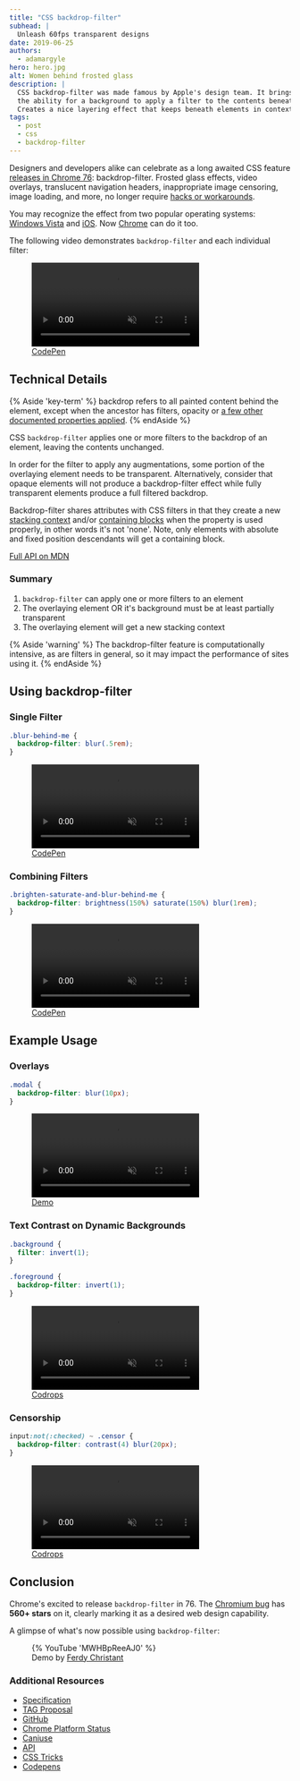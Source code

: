 ```yaml
---
title: "CSS backdrop-filter"
subhead: |
  Unleash 60fps transparent designs
date: 2019-06-25
authors:
  - adamargyle
hero: hero.jpg
alt: Women behind frosted glass
description: |
  CSS backdrop-filter was made famous by Apple's design team. It brings
  the ability for a background to apply a filter to the contents beneath.
  Creates a nice layering effect that keeps beneath elements in context.
tags:
  - post
  - css
  - backdrop-filter
---
```


Designers and developers alike can celebrate as a long awaited CSS feature [releases in Chrome 76](https://www.chromestatus.com/feature/5679432723333120): backdrop-filter. Frosted glass effects, video overlays, translucent navigation headers, inappropriate image censoring, image loading, and more, no longer require [hacks or workarounds](https://stackoverflow.com/questions/38145368/css-workaround-to-backdrop-filter).

You may recognize the effect from two popular operating systems: [Windows Vista](https://i.kinja-img.com/gawker-media/image/upload/s--9RLXARU4--/c_scale,dpr_2.0,f_auto,fl_progressive,q_80,w_800/trgz8yivyyqrpcnwscu5.png) and [iOS](https://static.businessinsider.com/image/51fd2822eab8eae16e00000b-750.jpg). Now [Chrome](https://www.chromestatus.com/feature/5679432723333120) can do it too.

The following video demonstrates `backdrop-filter` and each individual filter:

<figure class="w-figure w-figure--fullbleed">
  <video controls autoplay loop muted class="w-screenshot">
    <source src="https://storage.googleapis.com/web-dev-assets/backdrop-filter/backdrop_filter-kitchen_sink.mp4" type="video/mp4">
  </video>
  <figcaption class="w-figcaption w-figcaption--fullbleed">
    <a href="https://codepen.io/robinrendle/pen/LmzLEL" target="_blank">CodePen</a>
  </figcaption>
</figure>


## Technical Details
{% Aside 'key-term' %}
  backdrop refers to all painted content behind the element, except when the ancestor has filters, opacity or [a few other documented properties applied](https://drafts.fxtf.org/filter-effects-2/#BackdropRootTriggers).
{% endAside %}

CSS `backdrop-filter` applies one or more filters to the backdrop of an element, leaving the contents unchanged.

In order for the filter to apply any augmentations, some portion of the overlaying element needs to be transparent. Alternatively, consider that opaque elements will not produce a backdrop-filter effect while fully transparent elements produce a full filtered backdrop.

Backdrop-filter shares attributes with CSS filters in that they create a new [stacking context](https://www.w3.org/TR/CSS21/zindex.html) and/or [containing blocks](https://developer.mozilla.org/en-US/docs/Web/CSS/Containing_block) when the property is used properly, in other words it's not 'none'. Note, only elements with absolute and fixed position descendants will get a containing block.

<div>
  <a href="https://developer.mozilla.org/en-US/docs/Web/CSS/backdrop-filter" target="_blank" class="w-button w-button--secondary w-button--with-icon" data-icon="school">
    Full API on MDN
  </a>
</div>

### Summary
1. `backdrop-filter` can apply one or more filters to an element
1. The overlaying element OR it's background must be at least partially transparent
1. The overlaying element will get a new stacking context

{% Aside 'warning' %}
  The backdrop-filter feature is computationally intensive, as are filters in general, so it may impact the performance of sites using it.
{% endAside %}


## Using backdrop-filter

### Single Filter

```css
.blur-behind-me {
  backdrop-filter: blur(.5rem);
}
```

<figure class="w-figure">
  <video controls autoplay loop muted class="w-screenshot">
    <source src="https://storage.googleapis.com/web-dev-assets/backdrop-filter/backdrop_filter-rgb.mp4" type="video/mp4">
  </video>
  <figcaption class="w-figcaption">
    <a href="https://codepen.io/netsi1964/pen/JqBLPK" target="_blank">CodePen</a>
  </figcaption>
</figure>

### Combining Filters

```css
.brighten-saturate-and-blur-behind-me {
  backdrop-filter: brightness(150%) saturate(150%) blur(1rem);
}
```

<figure class="w-figure">
  <video controls autoplay loop muted class="w-screenshot">
    <source src="https://storage.googleapis.com/web-dev-assets/backdrop-filter/backdrop_filter-ambient_blur.mp4" type="video/mp4">
  </video>
  <figcaption class="w-figcaption">
    <a href="https://codepen.io/pepf/pen/GqZkdj" target="_blank">CodePen</a>
  </figcaption>
</figure>


## Example Usage

### Overlays

```css
.modal {
  backdrop-filter: blur(10px);
}
```

<figure class="w-figure">
  <video controls autoplay loop muted class="w-screenshot">
    <source src="https://storage.googleapis.com/web-dev-assets/backdrop-filter/backdrop_filter-modal.mp4" type="video/mp4">
  </video>
  <figcaption class="w-figcaption">
    <a href="https://mfreed7.github.io/backdrop-filter-feature/examples/scrollable.html" target="_blank">Demo</a>
  </figcaption>
</figure>

### Text Contrast on Dynamic Backgrounds

```css
.background {
  filter: invert(1);
}

.foreground {
  backdrop-filter: invert(1);
}
```

<figure class="w-figure">
  <video controls autoplay loop muted class="w-screenshot">
    <source src="https://storage.googleapis.com/web-dev-assets/backdrop-filter/backdrop_filter-invert_color.mp4" type="video/mp4">
  </video>
  <figcaption class="w-figcaption">
    <a href="https://tympanus.net/codrops-playground/huijing/Qqpwg5Iy/editor" target="_blank">Codrops</a>
  </figcaption>
</figure>

### Censorship

```css
input:not(:checked) ~ .censor {
  backdrop-filter: contrast(4) blur(20px);
}
```

<figure class="w-figure">
  <video controls autoplay loop muted class="w-screenshot">
    <source src="https://storage.googleapis.com/web-dev-assets/backdrop-filter/backdrop_filter-censorship.mp4" type="video/mp4">
  </video>
  <figcaption class="w-figcaption">
    <a href="https://tympanus.net/codrops-playground/huijing/6cZVcORz/editor" target="_blank">Codrops</a>
  </figcaption>
</figure>


## Conclusion
Chrome's excited to release `backdrop-filter` in 76. The [Chromium bug](https://crbug.com/497522) has **560+ stars** on it, clearly marking it as a desired web design capability.

A glimpse of what's now possible using `backdrop-filter`:

<figure class="w-figure w-figure--fullbleed">
  {% YouTube 'MWHBpReeAJ0' %}
  <figcaption class="w-figcaption">
    Demo by <a href="https://ferdychristant.com/please-help-make-backdrop-filter-a-reality-f81805ba3d52" target="_blank">Ferdy Christant</a>
  </figcaption>
</figure>

### Additional Resources
- [Specification](https://drafts.fxtf.org/filter-effects-2/#BackdropFilterProperty)
- [TAG Proposal](https://github.com/w3ctag/design-reviews/issues/353)
- [GitHub](https://github.com/mfreed7/backdrop-filter-feature)
- [Chrome Platform Status](https://www.chromestatus.com/feature/5679432723333120)
- [Caniuse](http://caniuse.com/#feat=css-backdrop-filter)
- [API](https://developer.mozilla.org/en-US/docs/Web/CSS/backdrop-filter)
- [CSS Tricks](https://css-tricks.com/the-backdrop-filter-css-property/)
- [Codepens](https://codepen.io/tag/backdrop-filter/#)
